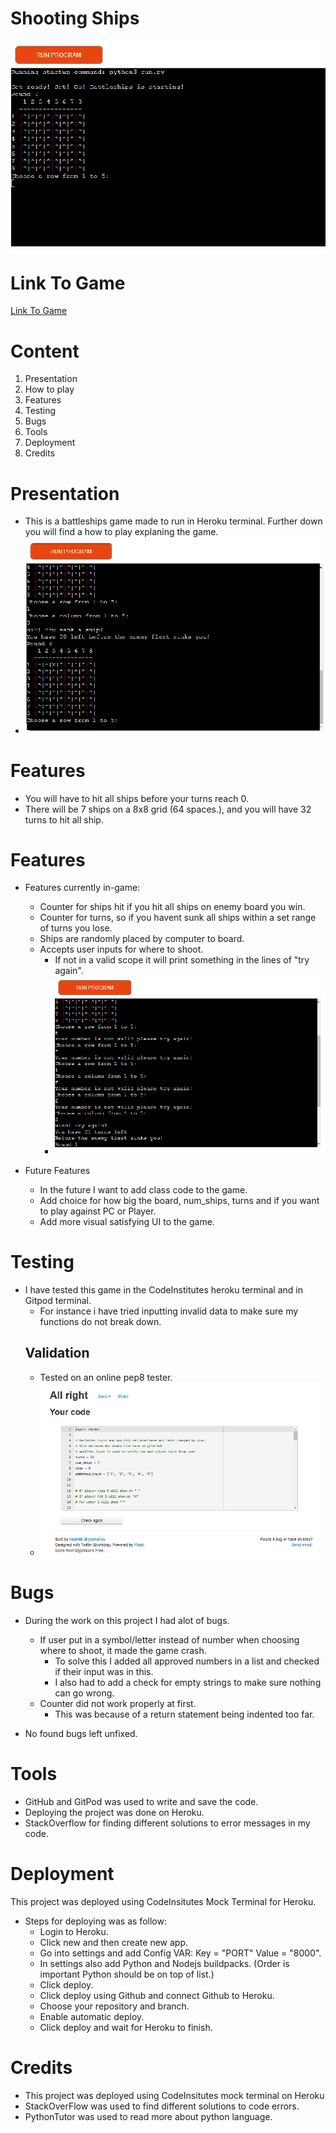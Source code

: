 # Shooting Ships

![picture of game](./assets/images/readme_images/start.png)

# Link To Game

<a href="https://shooting-ships.herokuapp.com/" target="_blank" rel="noopener">Link To Game</a>

# Content

1. Presentation
2. How to play
3. Features
4. Testing
5. Bugs
6. Tools
7. Deployment
8. Credits

# Presentation
* This is a battleships game made to run in Heroku terminal. Further down you will find a how to play explaning the game.
* ![picture of terminal](./assets/images/readme_images/terminal.png)

# Features
* You will have to hit all ships before your turns reach 0.
* There will be 7 ships on a 8x8 grid (64 spaces.), and you will have 32 turns to hit all ship.

# Features
* Features currently in-game:
    * Counter for ships hit if you hit all ships on enemy board you win.
    * Counter for turns, so if you havent sunk all ships within a set range of turns you lose.
    * Ships are randomly placed by computer to board.
    * Accepts user inputs for where to shoot.
        * If not in a valid scope it will print something in the lines of "try again".
        * ![picture of non-valid input](./assets/images/readme_images/non_valid.png)

* Future Features
    * In the future I want to add class code to the game.
    * Add choice for how big the board, num_ships, turns and if you want to play against PC or Player.
    * Add more visual satisfying UI to the game.

# Testing
* I have tested this game in the CodeInstitutes heroku terminal and in Gitpod terminal.
    * For instance i have tried inputting invalid data to make sure my functions do not break down.
    ## Validation
    * Tested on an online pep8 tester.
    * ![picture of pep8 validation](./assets/images/readme_images/pep.jpg)

# Bugs
* During the work on this project I had alot of bugs.
    * If user put in a symbol/letter instead of number when choosing where to shoot, it made the game crash.
        * To solve this I added all approved numbers in a list and checked if their input was in this.
        * I also had to add a check for empty strings to make sure nothing can go wrong.
    * Counter did not work properly at first.
        * This was because of a return statement being indented too far.

* No found bugs left unfixed.

# Tools
* GitHub and GitPod was used to write and save the code.
* Deploying the project was done on Heroku.
* StackOverflow for finding different solutions to error messages in my code.

# Deployment
This project was deployed using CodeInsitutes Mock Terminal for Heroku.
* Steps for deploying was as follow:
    * Login to Heroku.
    * Click new and then create new app.
    * Go into settings and add Config VAR: Key = "PORT" Value = "8000".
    * In settings also add Python and Nodejs buildpacks. (Order is important Python should be on top of list.)
    * Click deploy.
    * Click deploy using Github and connect Github to Heroku.
    * Choose your repository and branch.
    * Enable automatic deploy.
    * Click deploy and wait for Heroku to finish.

# Credits
* This project was deployed using CodeInsitutes mock terminal on Heroku
* StackOverFlow was used to find different solutions to code errors.
* PythonTutor was used to read more about python language.